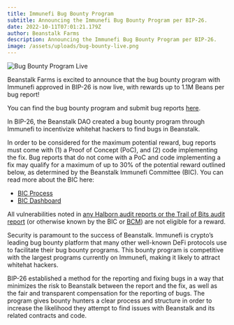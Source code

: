 ```yaml
---
title: Immunefi Bug Bounty Program
subtitle: Announcing the Immunefi Bug Bounty Program per BIP-26.
date: 2022-10-11T07:01:21.179Z
author: Beanstalk Farms
description: Announcing the Immunefi Bug Bounty Program per BIP-26.
image: /assets/uploads/bug-bounty-live.png
---
```

![Bug Bounty Program Live](/assets/uploads/bug-bounty-live.png)

Beanstalk Farms is excited to announce that the bug bounty program with Immunefi approved in BIP-26 is now live, with rewards up to 1.1M Beans per bug report!

You can find the bug bounty program and submit bug reports [here](https://immunefi.com/bounty/beanstalk).

In BIP-26, the Beanstalk DAO created a bug bounty program through Immunefi to incentivize whitehat hackers to find bugs in Beanstalk.

In order to be considered for the maximum potential reward, bug reports must come with (1) a Proof of Concept (PoC), and (2) code implementing the fix. Bug reports that do not come with a PoC and code implementing
a fix may qualify for a maximum of up to 30% of the potential reward outlined below, as determined by the Beanstalk Immunefi Committee (BIC). You can read more about the BIC here:

- [BIC Process](https://docs.bean.money/governance/beanstalk/bic-process)
- [BIC Dashboard](https://docs.bean.money/governance/beanstalk/bic-dashboard)

All vulnerabilities noted in [any Halborn audit reports or the Trail of Bits audit report](https://github.com/BeanstalkFarms/Beanstalk-Audits) (or otherwise known by
the BIC or [BCM](https://docs.bean.money/governance/beanstalk/bcm-dashboard)) are not eligible for a reward.

Security is paramount to the success of Beanstalk. Immunefi is crypto’s leading bug bounty platform that many other well-known DeFi protocols use to facilitate their bug bounty programs. This bounty program is competitive with the largest programs currently on Immunefi, making it likely to attract whitehat hackers.

BIP-26 established a method for the reporting and fixing bugs in a way that minimizes the risk to Beanstalk between the report and the fix, as well as the fair and transparent compensation for the reporting of bugs. The program gives bounty hunters a clear process and structure in order to increase the likelihood they attempt to find issues with Beanstalk and its related contracts and code.
